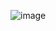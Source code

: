 ![image](https://user-images.githubusercontent.com/78935540/229335071-2ad386b2-97ec-40a1-82bf-b2525cb372b9.png)
